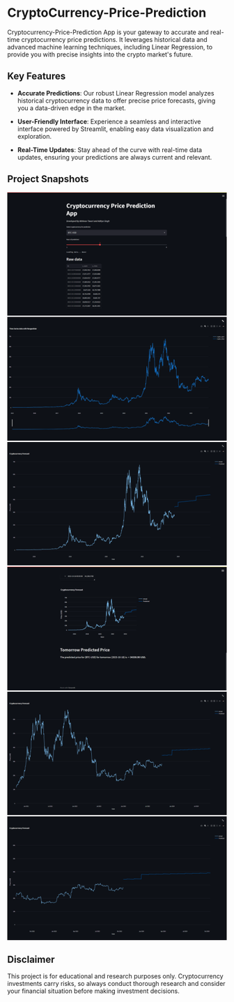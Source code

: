 # CryptoCurrency-Price-Prediction

Cryptocurrency-Price-Prediction App is your gateway to accurate and real-time cryptocurrency price predictions. It leverages historical data and advanced machine learning techniques, including Linear Regression, to provide you with precise insights into the crypto market's future.

## Key Features

- **Accurate Predictions**: Our robust Linear Regression model analyzes historical cryptocurrency data to offer precise price forecasts, giving you a data-driven edge in the market.

- **User-Friendly Interface**: Experience a seamless and interactive interface powered by Streamlit, enabling easy data visualization and exploration.

- **Real-Time Updates**: Stay ahead of the curve with real-time data updates, ensuring your predictions are always current and relevant.

## Project Snapshots
![Alt Text](https://github.com/geek-abhinav/Cryptocurrency-Price-Prediction/blob/main/Screenshot%20(517).png)
![Alt Text](https://github.com/geek-abhinav/Cryptocurrency-Price-Prediction/blob/main/Screenshot%20(518).png)
![Alt Text](https://github.com/geek-abhinav/Cryptocurrency-Price-Prediction/blob/main/Screenshot%20(519).png)
![Alt Text](https://github.com/geek-abhinav/Cryptocurrency-Price-Prediction/blob/main/Screenshot%20(521).png)
![Alt Text](https://github.com/geek-abhinav/Cryptocurrency-Price-Prediction/blob/main/Screenshot%20(522).png)
![Alt Text](https://github.com/geek-abhinav/Cryptocurrency-Price-Prediction/blob/main/Screenshot%20(523).png)

## Disclaimer

This project is for educational and research purposes only. Cryptocurrency investments carry risks, so always conduct thorough research and consider your financial situation before making investment decisions.

